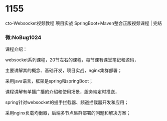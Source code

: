 # 1155
cto-Websocket视频教程 项目实战 SpringBoot+Maven整合正版视频课程 | 完结
### 微:NoBug1024 


课程介绍：

websocket系列课程，20节左右的课程，每节课有课堂笔记和源码，

主要讲解其的概念、基础开发，项目实战，nginx集群部署；

采用java语言，框架是spring和springBoot；

课程讲解有单播广播的介绍和使用场景，服务端定时推送，

spring针对websocket的握手拦截器、频道拦截器开发和应用；

采用nginx负载均衡器，后端多节点集群部署的问题和解决方案；
